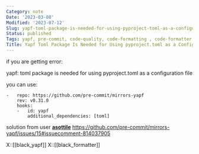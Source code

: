 ```yaml
---
Category: note
Date: '2023-03-08'
Modified: '2023-07-12'
Slug: yapf-toml-package-is-needed-for-using-pyproject-toml-as-a-configuration -file
Status: published
Tags: yapf, pre-commit, code-quality, code-formatting , code-formatter 
Title: Yapf Toml Package Is Needed for Using pyproject.toml as a Configuration File
---
```


if you are getting error:

yapf: toml package is needed for using pyproject.toml as a configuration file

you can use:

```
-   repo: https://github.com/pre-commit/mirrors-yapf
    rev: v0.31.0
    hooks:
    -   id: yapf
        additional_dependencies: [toml]
```

solution from user **[asottile](https://github.com/asottile)**
<https://github.com/pre-commit/mirrors-yapf/issues/15#issuecomment-814037905>

X::[[black_yapf]]
X::[[black_formatter]]
